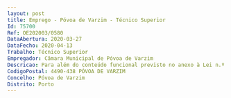 ```yaml
--- 
layout: post
title: Emprego - Póvoa de Varzim - Técnico Superior
Id: 75700
Ref: OE202003/0580
DataAbertura: 2020-03-27
DataFecho: 2020-04-13
Trabalho: Técnico Superior
Empregador: Câmara Municipal de Póvoa de Varzim
Descricao: Para além do conteúdo funcional previsto no anexo à Lei n.º 35 2014, de 20 de junho, o candidato deverá acompanhar e fiscalizar a execução de Obras do Município, receção provisória e definitiva, revisão de preços e conta da empreitada, incluindo a elaboração de toda a documentação que integra o processo administrativo de empreitadas, prestações de serviços ou aquisição de bens  Apurar os custos de obras e elaboração de orçamentos  informar processos de obras de urbanização, acompanhar e fiscalizar, receção provisória e definitiva das obras  informar pedidos de processos de intervenção na via pública, fiscalizar a ocupação do subsolo com  redes de infraestruturas, receção provisória e definitiva das obras  informar processos que careçam de decisão superior, relativos à área de intervenção, elaborar medições e orçamentos dos projetos técnicos elaborados pelo serviço  a executar por empreitadas  Assegurar a verificação efetuada pela fiscalização externa  do exato cumprimento do projeto e suas alterações, dos contratos, cadernos de encargos e plano de trabalhos em vigor, incluindo todos os procedimentos inerentes.
CodigoPostal: 4490-438 PÓVOA DE VARZIM
Concelho: Póvoa de Varzim
Distrito: Porto
--- 
```

